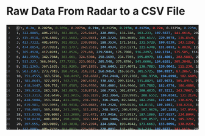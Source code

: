# Raw Data From Radar to a CSV File

<img src="https://github.com/DylanDoge/A121-radar-tools/blob/main/Radar-RawData-to-CSV/rawdata.png"></img>
